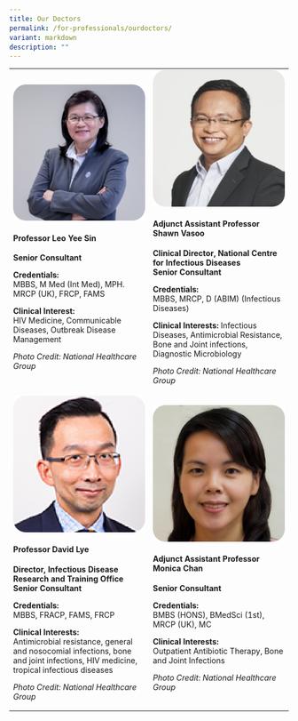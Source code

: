 ```yaml
---
title: Our Doctors
permalink: /for-professionals/ourdoctors/
variant: markdown
description: ""
---
```

<table>
    <tbody>
        <tr>
            <td rowspan="1" colspan="1" width="50%">
                <div class="isomer-image-wrapper"><img alt="" src="/images/doctor_1.png"></div>
                <h4>Professor Leo Yee Sin</h4>
                <p><strong>Senior Consultant</strong></p>
                <p>
                    <strong>Credentials:</strong>
                    <br>
                    MBBS, M Med (Int Med), MPH. MRCP (UK), FRCP, FAMS 
                </p>
                <p>
                    <strong>Clinical Interest:</strong>
                    <br>
                    HIV Medicine, Communicable Diseases, Outbreak Disease Management
                </p>
                <p><em>Photo Credit: National Healthcare Group</em></p>
            </td>
            <td rowspan="1" colspan="1" width="50%">
                <div class="isomer-image-wrapper"><img alt="" src="/images/doctor_2.png"></div>
                <h4>Adjunct Assistant Professor Shawn Vasoo</h4>
                <p>
                    <strong>
                        Clinical Director, National Centre for Infectious Diseases 
                        <br>
                        Senior Consultant
                    </strong>
                </p>
                <p>
                    <strong>Credentials:</strong>
                    <br>
                    MBBS, MRCP, D (ABIM) (Infectious Diseases)
                </p>
                <p>
                    <strong>Clinical Interests:</strong>
                    Infectious Diseases, Antimicrobial Resistance, Bone and Joint infections, Diagnostic Microbiology
                </p>
                <p><em>Photo Credit: National Healthcare Group</em></p>
            </td>
        </tr>
        <tr>
            <td rowspan="1" colspan="1">
                <div class="isomer-image-wrapper"><img alt="" src="/images/doctor_3.png"></div>
                <h4>Professor David Lye</h4>
                <p>
                    <strong>
                        Director, Infectious Disease Research and Training Office
                        <br>
                        Senior Consultant
                    </strong>
                </p>
                <p>
                    <strong>Credentials:</strong>
                    <br>
                    MBBS, FRACP, FAMS, FRCP
                </p>
                <p>
                    <strong>Clinical Interests:</strong>
                    <br>
                    Antimicrobial resistance, general and nosocomial infections, bone and joint infections, HIV medicine, tropical infectious diseases
                </p>
                <p><em>Photo Credit: National Healthcare Group</em></p>
            </td>
            <td rowspan="1" colspan="1">
                <div class="isomer-image-wrapper"><img alt="" src="/images/doctor_4.png"></div>
                <h4>Adjunct Assistant Professor Monica Chan</h4>
                <p><strong>Senior Consultant</strong></p>
                <p>
                    <strong>Credentials:</strong>
                    <br>
                    BMBS (HONS), BMedSci (1st), MRCP (UK), MC
                </p>
                <p>
                    <strong>Clinical Interests:</strong>
                    <br>
                    Outpatient Antibiotic Therapy, Bone and Joint Infections
                </p>
                <p><em>Photo Credit: National Healthcare Group</em></p>
            </td>
        </tr>
    </tbody>
</table>